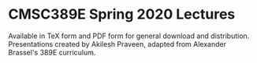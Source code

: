 # CMSC389E Spring 2020 Lectures
Available in TeX form and PDF form for general download and distribution. Presentations created by Akilesh Praveen, adapted from Alexander Brassel's 389E curriculum.
